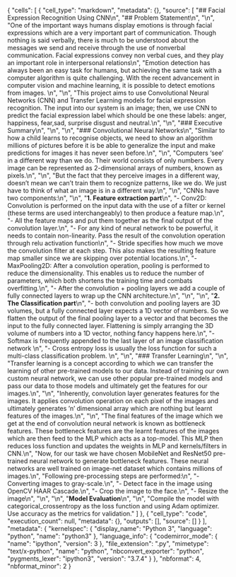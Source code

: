 {
 "cells": [
  {
   "cell_type": "markdown",
   "metadata": {},
   "source": [
    "##   Facial Expression Recognition Using CNN\n",
    "## Problem Statement\n",
    "\n",
    "One of the important ways humans display emotions is through facial expressions which are a very important part of communication. Though nothing is said verbally, there is much to be understood about the messages we send and receive through the use of nonverbal communication. Facial expressions convey non verbal cues, and they play an important role in interpersonal relations\n",
    "Emotion detection has always been an easy task for humans, but achieving the same task with a computer algorithm is quite challenging. With the recent advancement in computer vision and machine learning, it is possible to detect emotions from images. \n",
    "\n",
    "This project aims to use Convolutional Neural Networks (CNN) and Transfer Learning models for facial expression recognition. The input into our system is an image; then, we use CNN to predict the facial expression label which should be one these labels: anger, happiness, fear,sad, surprise disgust and neutral.\n",
    "\n",
    "### Executive Summary\n",
    "\n",
    "\n",
    "### Convolutional Neural Networks\n",
    "Similar to how a child learns to recognise objects, we need to show an algorithm millions of pictures before it is be able to generalize the input and make predictions for images it has never seen before.\n",
    "\n",
    "Computers ‘see’ in a different way than we do. Their world consists of only numbers. Every image can be represented as 2-dimensional arrays of numbers, known as pixels.\n",
    "\n",
    "But the fact that they perceive images in a different way, doesn’t mean we can’t train them to recognize patterns, like we do. We just have to think of what an image is in a different way.\n",
    "\n",
    "CNNs have two components:\n",
    "\n",
    "<b>1. Feature extraction part</b>\n",
    "- Conv2D: Convolution is performed on the input data with the use of a filter or kernel (these terms are used interchangeably) to then produce a feature map.\n",
    "-  All the feature maps and put them together as the final output of the convolution layer.\n",
    "-  For any kind of neural network to be powerful, it needs to contain non-linearity. Pass the result of the convolution operation through relu activation function\n",
    "- Stride specifies how much we move the convolution filter at each step. This also makes the resulting feature map smaller since we are skipping over potential locations.\n",
    "- MaxPooling2D: After a convolution operation, pooling is performed to reduce the dimensionality. This enables us to reduce the number of parameters, which both shortens the training time and combats overfitting.\n",
    "- After the convolution + pooling layers we add a couple of fully connected layers to wrap up the CNN architecture.\n",
    "\n",
    "\n",
    "<b>2.  The Classification part</b>\n",
    "- both convolution and pooling layers are 3D volumes, but a fully connected layer expects a 1D vector of numbers. So we flatten the output of the final pooling layer to a vector and that becomes the input to the fully connected layer. Flattening is simply arranging the 3D volume of numbers into a 1D vector, nothing fancy happens here.\n",
    "- Softmax is frequently appended to the last layer of an image classification network \n",
    "- Cross entropy loss is usually the loss function for such a multi-class classification problem. \n",
    "\n",
    "### Transfer Learning\n",
    "\n",
    "Transfer learning is a concept according to which we can transfer the learning of other pre-trained models to our data. Instead of training our own custom neural network, we can use other popular pre-trained models and pass our data to those models and ultimately get the features for our images.\n",
    "\n",
    "Inherently, convolution layer generates features for the images. It applies convolution operation on each pixel of the images and ultimately generates ’n’ dimensional array which are nothing but learnt features of the images.\n",
    "\n",
    "The final features of the image which we get at the end of convolution neural network is known as bottleneck features. These bottleneck features are the learnt features of the images which are then feed to the MLP which acts as a top-model. This MLP then reduces loss function and updates the weights in MLP and kernels/filters in CNN.\n",
    "Now, for our task we have chosen MobileNet and ResNet50 pre-trained neural network to generate bottleneck features. These neural networks are well trained on image-net dataset which contains millions of images.\n",
    "Following pre-processing steps are performed:\n",
    "- Converting images to gray-scale.\n",
    "- Detect face in the image using OpenCV HAAR Cascade.\n",
    "- Crop the image to the face.\n",
    "- Resize the image\n",
    "\n",
    "\n",
    "<b>Model Evaluation</b>\n",
    "\n",
    "Compile the model with categorical_crossentropy as the loss function and using Adam optimizer. Use accuracy as the metrics for validation."
   ]
  },
  {
   "cell_type": "code",
   "execution_count": null,
   "metadata": {},
   "outputs": [],
   "source": []
  }
 ],
 "metadata": {
  "kernelspec": {
   "display_name": "Python 3",
   "language": "python",
   "name": "python3"
  },
  "language_info": {
   "codemirror_mode": {
    "name": "ipython",
    "version": 3
   },
   "file_extension": ".py",
   "mimetype": "text/x-python",
   "name": "python",
   "nbconvert_exporter": "python",
   "pygments_lexer": "ipython3",
   "version": "3.7.4"
  }
 },
 "nbformat": 4,
 "nbformat_minor": 2
}
